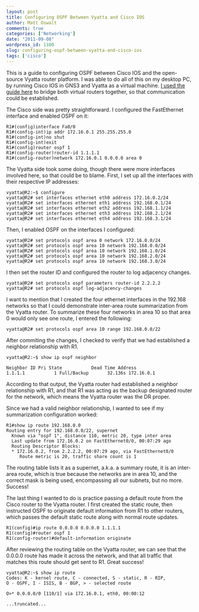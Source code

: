 ```yaml
---
layout: post
title: Configuring OSPF Between Vyatta and Cisco IOS
author: Matt Oswalt
comments: true
categories: ['Networking']
date: "2011-09-08"
wordpress_id: 1100
slug: configuring-ospf-between-vyatta-and-cisco-ios
tags: ['cisco']
---
```



This is a guide to configuring OSPF between Cisco IOS and the open-source Vyatta router platform. I was able to do all of this on my desktop PC, by running Cisco IOS in GNS3 and Vyatta as a virtual machine. [I used the guide here](http://www.facebook.com/topic.php?uid=190010265716&topic=15852) to bridge both virtual routers together, so that communication could be established.

The Cisco side was pretty straightforward. I configured the FastEthernet interface and enabled OSPF on it:

    R1#(config)interface Fa0/0
    R1#(config-int)ip addr 172.16.0.1 255.255.255.0
    R1#(config-int)no shut
    R1#(config-int)exit
    R1#(config)router ospf 1
    R1#(config-router)router-id 1.1.1.1
    R1#(config-router)network 172.16.0.1 0.0.0.0 area 0

The Vyatta side took some doing, though there were more interfaces involved here, so that could be to blame. First, I set up all the interfaces with their respective IP addresses:

    vyatta@R2:~$ configure
    vyatta@R2# set interfaces ethernet eth0 address 172.16.0.2/24
    vyatta@R2# set interfaces ethernet eth1 address 192.168.0.1/24
    vyatta@R2# set interfaces ethernet eth2 address 192.168.1.1/24
    vyatta@R2# set interfaces ethernet eth3 address 192.168.2.1/24
    vyatta@R2# set interfaces ethernet eth4 address 192.168.3.1/24

Then, I enabled OSPF on the interfaces I configured:

    vyatta@R2# set protocols ospf area 0 network 172.16.0.0/24
    vyatta@R2# set protocols ospf area 10 network 192.168.0.0/24
    vyatta@R2# set protocols ospf area 10 network 192.168.1.0/24
    vyatta@R2# set protocols ospf area 10 network 192.168.2.0/24
    vyatta@R2# set protocols ospf area 10 network 192.168.3.0/24

I then set the router ID and configured the router to log adjacency changes.

    vyatta@R2# set protocols ospf parameters router-id 2.2.2.2
    vyatta@R2# set protocols ospf log-adjacency-changes

I want to mention that I created the four ethernet interfaces in the 192.168 networks so that I could demonstrate inter-area route summarization from the Vyatta router. To summarize these four networks in area 10 so that area 0 would only see one route, I entered the following:
   
    vyatta@R2# set protocols ospf area 10 range 192.168.0.0/22

After commiting the changes, I checked to verify that we had established a neighbor relationship with R1.
  
    vyatta@R2:~$ show ip ospf neighbor

    Neighbor ID Pri State           Dead Time Address
    1.1.1.1           1 Full/Backup       32.136s 172.16.0.1

According to that output, the Vyatta router had established a neighbor relationship with R1, and that R1 was acting as the backup designated router for the network, which means the Vyatta router was the DR proper.

Since we had a valid neighbor relationship, I wanted to see if my summarization configuration worked:

    R1#show ip route 192.168.0.0
    Routing entry for 192.168.0.0/22, supernet
      Known via "ospf 1", distance 110, metric 20, type inter area
      Last update from 172.16.0.2 on FastEthernet0/0, 00:07:29 ago
      Routing Descriptor Blocks:
      * 172.16.0.2, from 2.2.2.2, 00:07:29 ago, via FastEthernet0/0
         Route metric is 20, traffic share count is 1

The routing table lists it as a supernet, a.k.a. a summary route, it is an inter-area route, which is true because the networks are in area 10, and the correct mask is being used, encompassing all our subnets, but no more. Success!

The last thing I wanted to do is practice passing a default route from the Cisco router to the Vyatta router. I first created the static route, then instructed OSPF to originate default information from R1 to other routers, which passes the default static route along with normal route updates.

    R1(config)#ip route 0.0.0.0 0.0.0.0 1.1.1.1
    R1(config)#router ospf 1
    R1(config-router)#default-information originate

After reviewing the routing table on the Vyatta router, we can see that the 0.0.0.0 route has made it across the network, and that all traffic that matches this route should get sent to R1. Great success!

    vyatta@R2:~$ show ip route
    Codes: K - kernel route, C - connected, S - static, R - RIP,
    O - OSPF, I - ISIS, B - BGP, > - selected route

    O>* 0.0.0.0/0 [110/1] via 172.16.0.1, eth0, 00:00:12

    ...truncated...
